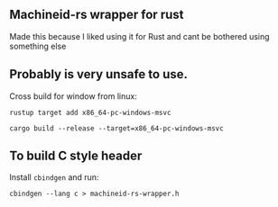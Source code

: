 ## Machineid-rs wrapper for rust

Made this because I liked using it for Rust and cant be bothered using something else

Probably is very unsafe to use.
---
Cross build for window from linux: 

```
rustup target add x86_64-pc-windows-msvc
```
```
cargo build --release --target=x86_64-pc-windows-msvc
```

## To build C style header
Install ``cbindgen`` and run: 
```
cbindgen --lang c > machineid-rs-wrapper.h
```